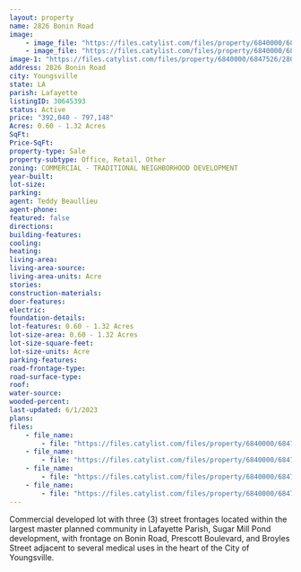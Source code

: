 ```yaml
---
layout: property
name: 2826 Bonin Road
image:
    - image_file: "https://files.catylist.com/files/property/6840000/6847526/28011560_Aerial____2826_Bonin_Rd___Teddy.jpg"
    - image_file: "https://files.catylist.com/files/property/6840000/6847526/28011562_Google_Map___2826_Bonin_Rd___Teddy.png"
image-1: "https://files.catylist.com/files/property/6840000/6847526/28011561_Aerial_2___2826_Bonin_Rd___Teddy.png"
address: 2826 Bonin Road
city: Youngsville
state: LA
parish: Lafayette
listingID: 30645393
status: Active
price: "392,040 - 797,148"
Acres: 0.60 - 1.32 Acres
SqFt:
Price-SqFt:
property-type: Sale
property-subtype: Office, Retail, Other
zoning: COMMERCIAL - TRADITIONAL NEIGHBORHOOD DEVELOPMENT
year-built:
lot-size:
parking:
agent: Teddy Beaullieu
agent-phone:
featured: false
directions:
building-features:
cooling:
heating:
living-area:
living-area-source:
living-area-units: Acre
stories:
construction-materials:
door-features:
electric:
foundation-details:
lot-features: 0.60 - 1.32 Acres
lot-size-area: 0.60 - 1.32 Acres
lot-size-square-feet:
lot-size-units: Acre
parking-features:
road-frontage-type:
road-surface-type:
roof:
water-source:
wooded-percent:
last-updated: 6/1/2023
plans:
files:
    - file_name: 
        - file: "https://files.catylist.com/files/property/6840000/6847526/raw_28012460_Plat___2826_Bonin_Rd___Teddy.pdf.pdf"
    - file_name: 
        - file: "https://files.catylist.com/files/property/6840000/6847526/raw_28011563_Flyer___2826_Bonin_Rd___Teddy.pdf"
    - file_name: 
        - file: "https://files.catylist.com/files/property/6840000/6847526/raw_27994396_Flood___2826_Bonin_Rd___Teddy.pdf"
    - file_name: 
        - file: "https://files.catylist.com/files/property/6840000/6847526/28012461_Plat___2826_Bonin_Rd___Teddy.pdf"
---
```

Commercial developed lot with three (3) street frontages located within the largest master planned community in Lafayette Parish, Sugar Mill Pond development, with frontage on Bonin Road, Prescott Boulevard, and Broyles Street adjacent to several medical uses in the heart of the City of Youngsville.
